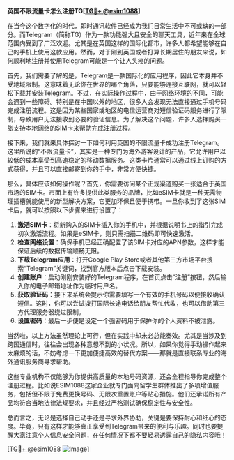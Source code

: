 **英国不限流量卡怎么注册TG[[TG💪+ @esim1088](https://t.me/s/esim1088)]**

在当今这个数字化的时代，即时通讯软件已经成为我们日常生活中不可或缺的一部分。而Telegram（简称TG）作为一款功能强大且安全的聊天工具，近年来在全球范围内受到了广泛欢迎。尤其是在英国这样的国际化都市，许多人都希望能够在自己的手机上使用这款应用。然而，对于刚到英国或者打算长期居住的朋友来说，如何顺利地注册并使用Telegram可能是一个让人头疼的问题。

首先，我们需要了解的是，Telegram是一款国际化的应用程序，因此它本身并不受地域限制。这意味着无论你在世界的哪个角落，只要能够连接互联网，就可以轻松下载并安装Telegram。不过，在实际操作过程中，由于网络环境的不同，可能会遇到一些障碍。特别是在中国以外的地区，很多人会发现无法直接通过手机号码完成注册流程。这是因为某些国家或地区的电信运营商对短信验证码服务进行了限制，导致用户无法接收到必要的验证信息。为了解决这个问题，许多人选择购买一张支持本地网络的SIM卡来帮助完成注册过程。

接下来，我们就来具体探讨一下如何利用英国的不限流量卡成功注册Telegram。这里所说的“不限流量卡”，其实是一种专门为海外游客设计的产品，它允许用户以较低的成本享受到高速稳定的移动数据服务。这类卡片通常可以通过线上订购的方式获得，并且可以直接邮寄到你的手中，非常方便快捷。

那么，具体应该如何操作呢？首先，你需要访问某个正规渠道购买一张适合于英国市场的SIM卡。市面上有许多提供此类服务的品牌，比如eSIM卡就是一种无需物理插槽就能使用的新型解决方案，它更加环保且便于携带。一旦你收到了这张SIM卡后，就可以按照以下步骤来进行设置了：

1. **激活SIM卡**：将新购入的SIM卡插入你的手机中，并根据说明书上的指引完成初次激活流程。如果是eSIM卡，则只需扫描二维码即可快速激活。
2. **检查网络设置**：确保手机已经正确配置了该SIM卡对应的APN参数，这样才能保证后续的数据传输顺畅无阻。
3. **下载Telegram应用**：打开Google Play Store或者其他第三方市场平台搜索“Telegram”关键词，找到官方版本后点击下载安装。
4. **创建账户**：启动刚刚安装好的Telegram程序，在首页点击“注册”按钮，然后输入你的电子邮箱地址作为临时用户名。
5. **获取验证码**：接下来系统会提示你需要填写一个有效的手机号码以便接收确认短信。这时，你可以尝试拨打国际长途电话给朋友帮忙代收，也可以借助第三方代理服务器绕过限制。
6. **设置密码**：最后一步便是设定一个强密码用于保护你的个人资料不被泄露。

当然啦，以上方法虽然理论上可行，但在实践中却未必总能奏效。尤其是当涉及到跨国通信时，往往会出现各种意想不到的小状况。所以，如果你觉得手动操作起来太麻烦的话，不妨考虑一下更加便捷高效的替代方案——那就是直接联系专业的海外通讯服务商寻求帮助。

这些专业机构不仅能够为你提供高质量的本地号码资源，还会全程指导你完成整个注册过程。比如说ESIM1088这家企业就专门面向留学生群体推出了多项增值服务，包括但不限于免费更换号码、无限次重置账户等贴心措施。他们还承诺所有产品均符合当地法律法规要求，并且经过严格测试确保稳定性与安全性。

总而言之，无论是选择自己动手还是寻求外界协助，关键是要保持耐心和细心的态度。毕竟，只有这样才能够真正享受到Telegram带来的便利与乐趣。同时也要提醒大家注意个人信息安全问题，在任何情况下都不要轻易透露自己的隐私内容哦！

[[TG💪+ @esim1088](https://t.me/s/esim1088) ![Image](https://i.postimg.cc/4NQfJmqS/Snipaste-2025-05-13-00-14-12.png)]